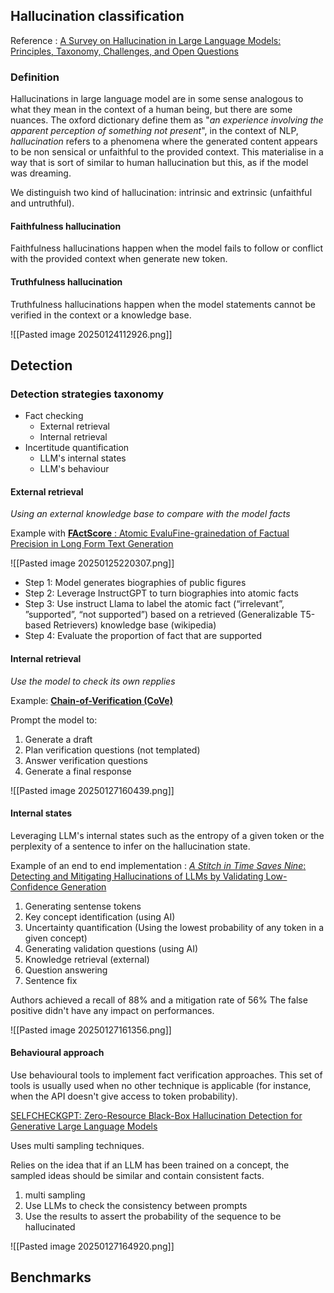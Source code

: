 

## Hallucination classification

Reference :  [A Survey on Hallucination in Large Language Models: Principles, Taxonomy, Challenges, and Open Questions](https://arxiv.org/abs/2311.05232)

### Definition

Hallucinations in large language model are in some sense analogous to what they mean in the context of a human being, but there are some nuances. The oxford dictionary define them as "*an experience involving the apparent perception of something not present*", in the context of NLP, *hallucination* refers to a phenomena where the generated content appears to be non sensical or unfaithful to the provided context. This materialise in a way that is sort of similar to human hallucination but this, as if the model was dreaming.

We distinguish two kind of hallucination: intrinsic and extrinsic (unfaithful and untruthful).
#### Faithfulness hallucination 

Faithfulness hallucinations happen when the model fails to follow or conflict with the provided context when generate new token.

#### Truthfulness hallucination

Truthfulness hallucinations happen when the model statements cannot be verified in the context or a knowledge base.

![[Pasted image 20250124112926.png]]

## Detection

### Detection strategies taxonomy  

- Fact checking
	- External retrieval
	- Internal retrieval
- Incertitude quantification
	- LLM's internal states
	- LLM's behaviour 


#### External retrieval

*Using an external knowledge base to compare with the model facts*



Example with [**FActScore** : Atomic EvaluFine-grainedation of Factual Precision in Long Form Text Generation](https://arxiv.org/abs/2305.14251)

![[Pasted image 20250125220307.png]]

- Step 1: Model generates biographies of public figures
- Step 2: Leverage InstructGPT to turn biographies into atomic facts
- Step 3: Use instruct Llama to label the atomic fact (“irrelevant”, ”supported”, “not supported”) based on a retrieved (Generalizable T5-based Retrievers) knowledge base (wikipedia)
- Step 4: Evaluate the proportion of fact that are supported

#### Internal retrieval

*Use the model to check its own repplies*

Example: **[Chain-of-Verification (CoVe)](https://arxiv.org/abs/2309.11495)**

Prompt the model to:
1. Generate a draft
2. Plan verification questions (not templated)
3. Answer verification questions
4. Generate a final response

![[Pasted image 20250127160439.png]]

#### Internal states

Leveraging LLM's internal states such as the entropy of a given token or the perplexity of a sentence to infer on the hallucination state.

Example of an end to end implementation :  [*A Stitch in Time Saves Nine*: Detecting and Mitigating Hallucinations of LLMs by Validating Low-Confidence Generation](https://arxiv.org/abs/2307.03987)


1. Generating sentense tokens
2. Key concept identification (using AI)
3. Uncertainty quantification (Using the lowest probability of any token in a given concept)
4. Generating validation questions (using AI)
5. Knowledge retrieval (external)
6. Question answering
7. Sentence fix

Authors achieved a recall of 88% and a mitigation rate of 56%
The false positive didn't have any impact on performances.


![[Pasted image 20250127161356.png]]

#### Behavioural approach

Use behavioural tools to implement fact verification approaches. This set of tools is usually used when no other technique is applicable (for instance, when the API doesn't give access to token probability).

[SELFCHECKGPT: Zero-Resource Black-Box Hallucination Detection for Generative Large Language Models](https://arxiv.org/abs/2303.08896)


Uses multi sampling techniques.

Relies on the idea that if an LLM has been trained on a concept, the sampled ideas should be similar and contain consistent facts.

1. multi sampling
2. Use LLMs to check the consistency between prompts
3. Use the results to assert the probability of the sequence to be hallucinated

![[Pasted image 20250127164920.png]]

## Benchmarks

